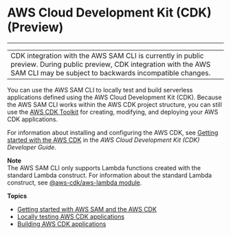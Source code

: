 # AWS Cloud Development Kit \(CDK\) \(Preview\)<a name="serverless-cdk"></a>


****  

|  | 
| --- |
| CDK integration with the AWS SAM CLI is currently in public preview\. During public preview, CDK integration with the AWS SAM CLI may be subject to backwards incompatible changes\. | 

You can use the AWS SAM CLI to locally test and build serverless applications defined using the AWS Cloud Development Kit \(CDK\)\. Because the AWS SAM CLI works within the AWS CDK project structure, you can still use the [AWS CDK Toolkit](https://docs.aws.amazon.com/cdk/latest/guide/cli.html) for creating, modifying, and deploying your AWS CDK applications\.

For information about installing and configuring the AWS CDK, see [Getting started with the AWS CDK](https://docs.aws.amazon.com/cdk/latest/guide/getting_started.html) in the *AWS Cloud Development Kit \(CDK\) Developer Guide*\.

**Note**  
The AWS SAM CLI only supports Lambda functions created with the standard Lambda construct\. For information about the standard Lambda construct, see [@aws\-cdk/aws\-lambda module](https://docs.aws.amazon.com/cdk/api/latest/docs/aws-lambda-readme.html)\.

**Topics**
+ [Getting started with AWS SAM and the AWS CDK](serverless-cdk-getting-started.md)
+ [Locally testing AWS CDK applications](serverless-cdk-testing.md)
+ [Building AWS CDK applications](serverless-cdk-building.md)